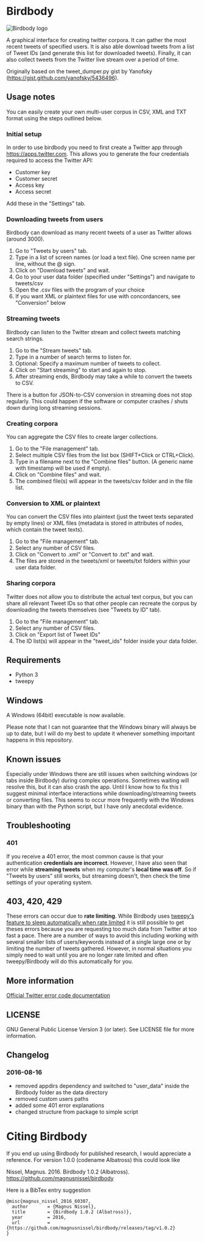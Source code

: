 # Birdbody
![Birdbody logo](https://github.com/magnusnissel/birdbody/blob/master/assets/birdbody_fb_profile.png)


A graphical interface for creating twitter corpora. It can gather the most recent tweets of specified users. It is also able download tweets from a list of Tweet IDs (and generate this list for downloaded tweets). Finally, it can also collect tweets from the Twitter live stream over a period of time.

Originally based on the tweet_dumper.py gist by Yanofsky (https://gist.github.com/yanofsky/5436496).

## Usage notes
You can easily create your own multi-user corpus in CSV, XML and TXT format using the steps outlined below.

### Initial setup
In order to use birdbody you need to first create a Twitter app through https://apps.twitter.com.
This allows you to generate the four credentials required to access the Twitter API:
 
 * Customer key
 * Customer secret
 * Access key
 * Access secret

Add these in the "Settings" tab.

### Downloading tweets from users
Birdbody can download as many recent tweets of a user as Twitter allows (around 3000).

1. Go to "Tweets by users" tab.
2. Type in a list of screen names (or load a text file). One screen name per line, without the @ sign.
3. Click on "Download tweets" and wait.
5. Go to your user data folder (specified under "Settings") and navigate to tweets/csv
6. Open the .csv files with the program of your choice
7. If you want XML or plaintext files for use with concordancers, see "Conversion" below

### Streaming tweets
Birdbody can listen to the Twitter stream and collect tweets matching search strings.

1. Go to the "Stream tweets" tab.
2. Type in a number of search terms to listen for.
3. Optional: Specify a maximum number of tweets to collect.
4. Click on "Start streaming" to start and again to stop.
5. After streaming ends, Birdbody may take a while to convert the tweets to CSV.

There is a button for JSON-to-CSV conversion in streaming does not stop regularly. This could happen if the software or computer crashes / shuts down during long streaming sessions.

### Creating corpora
You can aggregate the CSV files to create larger collections.

1. Go to the "File management" tab.
2. Select multiple CSV files from the list box (SHIFT+Click or CTRL+Click).
3. Type in a filename  next to the "Combine files" button. (A generic name with timestamp will be used if empty).
4. Click on "Combine files" and wait.
5. The combined file(s) will appear in the tweets/csv folder and in the file list.

### Conversion to XML or plaintext ###
You can convert the CSV files into plaintext (just the tweet texts separated by empty lines) or XML files (metadata is stored in attributes of <tweet> nodes, which contain the tweet texts).

1. Go to the "File management" tab.
2. Select any number of CSV files.
3. Click on "Convert to .xml" or "Convert to .txt" and wait.
4. The files are stored in the tweets/xml or tweets/txt folders within your user data folder. 

### Sharing corpora
Twitter does not allow you to distribute the actual text corpus, but you can share all relevant Tweet IDs so that other people can recreate the corpus by downloading the tweets themselves (see "Tweets by ID" tab).

1. Go to the "File management" tab.
2. Select any number of CSV files.
3. Click on "Export list of Tweet IDs"
4. The ID list(s) will appear in the "tweet_ids" folder inside your data folder.

## Requirements
  * Python 3
  * tweepy

## Windows
A  Windows (64bit) executable is now available.

Please note that I can not guarantee that the Windows binary will always be up to date, but I will do my best to update it
whenever something important happens in this repository. 

## Known issues 
Especially under Windows there are still issues when switching windows (or tabs inside Birdbody) during complex operations. 
Sometimes waiting will resolve this, but it can also crash the app. Until I know how to fix this I suggest minimal
interface interactions while downloading/streaming tweets or converting files.
This seems to occur more frequently with the Windows binary than with the Python script, but I have only anecdotal evidence.

## Troubleshooting

### 401
If you receive a 401 error, the most common cause is that your authentication __credentials are incorrect__. However, I have also seen that error 
while __streaming tweets__ when my computer's __local time was off__. So if "Tweets by users" still works, but streaming doesn't, then check the time settings
of your operating system.

## 403, 420, 429
These errors can occur due to __rate limiting__. While Birdbody uses [tweepy's feature to sleep automatically when rate limited](http://docs.tweepy.org/en/v3.2.0/api.html#API) 
it is still possible to get theses errors because you are requesting too much data from Twitter at too fast a pace. There are a number of ways to avoid this including
working with several smaller lists of users/keywords instead of a single large one or by limiting the number of tweets gathered. However, in normal situations you simply
need to wait until you are no longer rate limited and often tweepy/Birdbody will do this automatically for you.

## More information 
[Official Twitter error code documentation](https://dev.twitter.com/overview/api/response-codes)

## LICENSE
GNU General Public License Version 3 (or later). See LICENSE file for more information.

## Changelog

### 2016-08-16
- removed appdirs dependency and switched to "user_data" inside the Birdbody folder as the data directory
- removed custom users paths
- added some 401 error explanations
- changed structure from package to simple script

# Citing Birdbody

If you end up using Birdbody for published research, I would appreciate a reference. For version 1.0.0 (codename Albatross) this could look like


Nissel, Magnus. 2016. Birdbody 1.0.2 (Albatross). https://github.com/magnusnissel/birdbody


Here is a BibTex entry suggestion
```
@misc{magnus_nissel_2016_60307,
  author       = {Magnus Nissel},
  title        = {Birdbody 1.0.2 (Albatross)},
  year         = 2016,
  url          = {https://github.com/magnusnissel/birdbody/releases/tag/v1.0.2}
}
```
